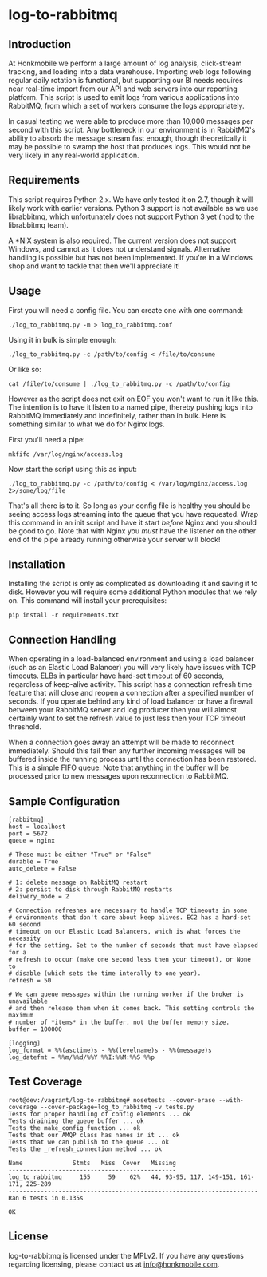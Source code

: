 # log-to-rabbitmq

## Introduction
At Honkmobile we perform a large amount of log analysis, click-stream tracking, and loading into a data warehouse. Importing web logs following regular daily rotation is functional, but supporting our BI needs requires near real-time import from our API and web servers into our reporting platform. This script is used to emit logs from various applications into RabbitMQ, from which a set of workers consume the logs appropriately.

In casual testing we were able to produce more than 10,000 messages per second with this script. Any bottleneck in our environment is in RabbitMQ's ability to absorb the message stream fast enough, though theoretically it may be possible to swamp the host that produces logs. This would not be very likely in any real-world application.

## Requirements
This script requires Python 2.x. We have only tested it on 2.7, though it will likely work with earlier versions. Python 3 support is not available as we use librabbitmq, which unfortunately does not support Python 3 yet (nod to the librabbitmq team).

A *NIX system is also required. The current version does not support Windows, and cannot as it does not understand signals. Alternative handling is possible but has not been implemented. If you're in a Windows shop and want to tackle that then we'll appreciate it!

## Usage
First you will need a config file. You can create one with one command:

    ./log_to_rabbitmq.py -m > log_to_rabbitmq.conf

Using it in bulk is simple enough:

    ./log_to_rabbitmq.py -c /path/to/config < /file/to/consume

Or like so:

    cat /file/to/consume | ./log_to_rabbitmq.py -c /path/to/config

However as the script does not exit on EOF you won't want to run it like this. The intention is to have it listen to a named pipe, thereby pushing logs into RabbitMQ immediately and indefinitely, rather than in bulk. Here is something similar to what we do for Nginx logs.

First you'll need a pipe:

    mkfifo /var/log/nginx/access.log

Now start the script using this as input:

    ./log_to_rabbitmq.py -c /path/to/config < /var/log/nginx/access.log 2>/some/log/file

That's all there is to it. So long as your config file is healthy you should be seeing access logs streaming into the queue that you have requested. Wrap this command in an init script and have it start *before* Nginx and you should be good to go. Note that with Nginx you *must* have the listener on the other end of the pipe already running otherwise your server will block!

## Installation
Installing the script is only as complicated as downloading it and saving it to disk. However you will require some additional Python modules that we rely on. This command will install your prerequisites:

    pip install -r requirements.txt

## Connection Handling

When operating in a load-balanced environment and using a load balancer (such as an Elastic Load Balancer) you will very likely have issues with TCP timeouts. ELBs in particular have hard-set timeout of 60 seconds, regardless of keep-alive activity. This script has a connection refresh time feature that will close and reopen a connection after a specified number of seconds. If you operate behind any kind of load balancer or have a firewall between your RabbitMQ server and log producer then you will almost certainly want to set the refresh value to just less then your TCP timeout threshold.

When a connection goes away an attempt will be made to reconnect immediately. Should this fail then any further incoming messages will be buffered inside the running process until the connection has been restored. This is a simple FIFO queue. Note that anything in the buffer will be processed prior to new messages upon reconnection to RabbitMQ.

## Sample Configuration

    [rabbitmq]
    host = localhost
    port = 5672
    queue = nginx

    # These must be either "True" or "False"
    durable = True
    auto_delete = False

    # 1: delete message on RabbitMQ restart
    # 2: persist to disk through RabbitMQ restarts
    delivery_mode = 2

    # Connection refreshes are necessary to handle TCP timeouts in some
    # environments that don't care about keep alives. EC2 has a hard-set 60 second
    # timeout on our Elastic Load Balancers, which is what forces the necessity
    # for the setting. Set to the number of seconds that must have elapsed for a
    # refresh to occur (make one second less then your timeout), or None to
    # disable (which sets the time interally to one year).
    refresh = 50

    # We can queue messages within the running worker if the broker is unavailable
    # and then release them when it comes back. This setting controls the maximum
    # number of *items* in the buffer, not the buffer memory size.
    buffer = 100000

    [logging]
    log_format = %%(asctime)s - %%(levelname)s - %%(message)s
    log_datefmt = %%m/%%d/%%Y %%I:%%M:%%S %%p

## Test Coverage

    root@dev:/vagrant/log-to-rabbitmq# nosetests --cover-erase --with-coverage --cover-package=log_to_rabbitmq -v tests.py
    Tests for proper handling of config elements ... ok
    Tests draining the queue buffer ... ok
    Tests the make_config function ... ok
    Tests that our AMQP class has names in it ... ok
    Tests that we can publish to the queue ... ok
    Tests the _refresh_connection method ... ok

    Name              Stmts   Miss  Cover   Missing
    -----------------------------------------------
    log_to_rabbitmq     155     59    62%   44, 93-95, 117, 149-151, 161-171, 225-289
    ----------------------------------------------------------------------
    Ran 6 tests in 0.135s

    OK


## License
log-to-rabbitmq is licensed under the MPLv2. If you have any questions regarding licensing,
please contact us at <info@honkmobile.com>.


